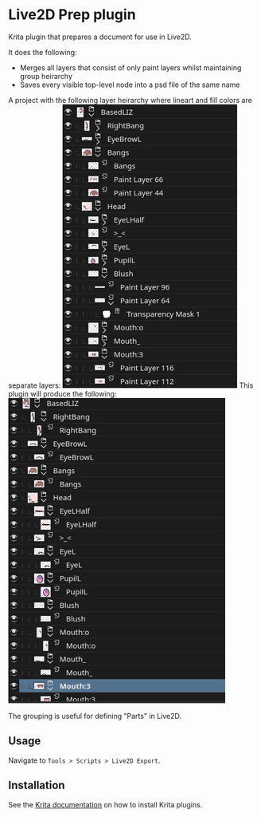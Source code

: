 # Live2D Prep plugin

Krita plugin that prepares a document for use in Live2D.

It does the following:
* Merges all layers that consist of only paint layers whilst maintaining group heirarchy
* Saves every visible top-level node into a psd file of the same name

A project with the following layer heirarchy where lineart and fill colors are
separate layers:
![](./pics/pre-example.png)
This plugin will produce the following:
![](./pics/post-example.png)

The grouping is useful for defining "Parts" in Live2D.


## Usage
Navigate to `Tools > Scripts > Live2D Export`.

## Installation
See the
[Krita documentation](https://docs.krita.org/en/user_manual/python_scripting/install_custom_python_plugin.html)
on how to install Krita plugins.
